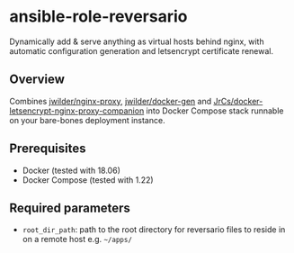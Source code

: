 # ansible-role-reversario

Dynamically add & serve anything as virtual hosts behind nginx, with automatic configuration generation and letsencrypt certificate renewal.

## Overview

Combines [jwilder/nginx-proxy](https://github.com/jwilder/nginx-proxy), [jwilder/docker-gen](https://index.docker.io/u/jwilder/docker-gen/) and [JrCs/docker-letsencrypt-nginx-proxy-companion](https://github.com/JrCs/docker-letsencrypt-nginx-proxy-companion) into Docker Compose stack runnable on your bare-bones deployment instance.

## Prerequisites

* Docker (tested with 18.06)
* Docker Compose (tested with 1.22)

## Required parameters

* `root_dir_path`: path to the root directory for reversario files to reside in on a remote host e.g. `~/apps/`
